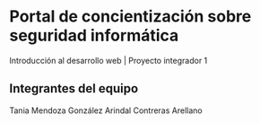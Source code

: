 # Portal de concientización sobre seguridad informática
Introducción al desarrollo web | Proyecto integrador 1

## Integrantes del equipo
Tania Mendoza González
Arindal Contreras Arellano
